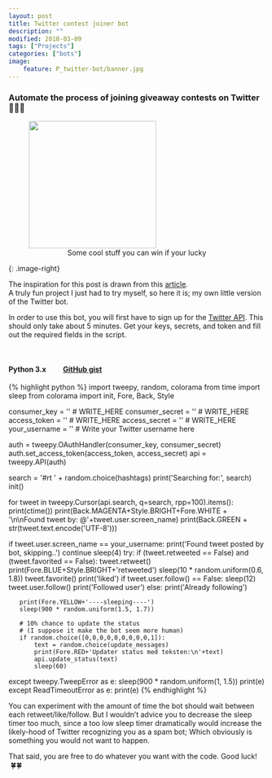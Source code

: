 ```yaml
---
layout: post
title: Twitter contest joiner bot
description: ""
modified: 2018-03-09
tags: ["Projects"]
categories: ["bots"]
image:
    feature: P_twitter-bot/banner.jpg
---
```

### Automate the process of joining giveaway contests on Twitter :star2::star2::star2:

<figure>
	<a href="{{ site.url }}/images/P_twitter-bot/cool_stuff.jpg"><img src="{{ site.url }}/images/P_twitter-bot/cool_stuff.jpg" width="250px;"></a>
	<figcaption style="text-align: center;">Some cool stuff you can win if your lucky</figcaption>
</figure>
{: .image-right}

The inspiration for this post is drawn from this <a target="_blank" href="https://www.hscott.net/twitter-contest-winning-as-a-service/">article</a>. 
<br> A truly fun project I just had to try myself, so here it is; my own little version of the Twitter bot.

In order to use this bot, you will first have to sign up for the <a target="_blank" href="https://apps.twitter.com/">Twitter API</a>.
This should only take about 5 minutes. Get your keys, secrets, and token and fill out the required fields in the script.

<!-- more -->
<!--more-->

<br>

#### Python 3.x   &nbsp;&nbsp;&nbsp;&nbsp;&nbsp;&nbsp;&nbsp;&nbsp;   <a target="_blank" href="https://gist.github.com/Sebastian-Nielsen/f57244bad3882b0232c04ef4c775cb29">GitHub gist</a>
{% highlight python %}
import tweepy, random, colorama
from time import sleep
from colorama import init, Fore, Back, Style

consumer_key    = '' # WRITE_HERE
consumer_secret = '' # WRITE_HERE
access_token    = '' # WRITE_HERE
access_secret   = '' # WRITE_HERE
your_username   = '' # Write your Twitter username here

auth = tweepy.OAuthHandler(consumer_key, consumer_secret)
auth.set_access_token(access_token, access_secret)
api = tweepy.API(auth)

search = '#rt ' + random.choice(hashtags)
print('Searching for:', search)
init()

for tweet in tweepy.Cursor(api.search, q=search, rpp=100).items():
   print(ctime())
   print(Back.MAGENTA+Style.BRIGHT+Fore.WHITE + 
		 '\n\nFound tweet by: @'+tweet.user.screen_name)
   print(Back.GREEN + str(tweet.text.encode('UTF-8')))

   if tweet.user.screen_name == your_username:
       print('Found tweet posted by bot, skipping..')
       continue
   sleep(4)
   try:
       if (tweet.retweeted == False) and (tweet.favorited == False):
           tweet.retweet()
           print(Fore.BLUE+Style.BRIGHT+'retweeted')
           sleep(10 * random.uniform(0.6, 1.8))
           tweet.favorite()
           print('liked')
       if tweet.user.follow() == False:
           sleep(12)
           tweet.user.follow()
           print('Followed user')
       else:
           print('Already following')

       print(Fore.YELLOW+'----sleeping----')
       sleep(900 * random.uniform(1.5, 1.7))
       
       # 10% chance to update the status 
       # (I suppose it make the bot seem more human)
       if random.choice([0,0,0,0,0,0,0,0,0,1]):
           text = random.choice(update_messages)
           print(Fore.RED+'Updater status med teksten:\n'+text)
           api.update_status(text)
           sleep(60)
		
   except tweepy.TweepError as e:
        sleep(900 * random.uniform(1, 1.5))
        print(e)
   except ReadTimeoutError as e:
        print(e)
{% endhighlight %}

You can experiment with the amount of time the bot should wait between each retweet/like/follow. 
But I wouldn’t advice you to decrease the sleep timer too much, since a too low sleep timer 
dramatically would increase the likely-hood of Twitter recognizing you as a spam bot;
Which obviously is something you would not want to happen. 

That said, you are free to do whatever you want with the code. Good luck! &nbsp;:four_leaf_clover::four_leaf_clover:
 

